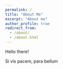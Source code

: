 ```yaml
---
permalink: /
title: "About Me"
excerpt: "About me"
author_profile: true
redirect_from: 
  - /about/
  - /about.html
---
```


Hello there!

Si vis pacem, para bellum
